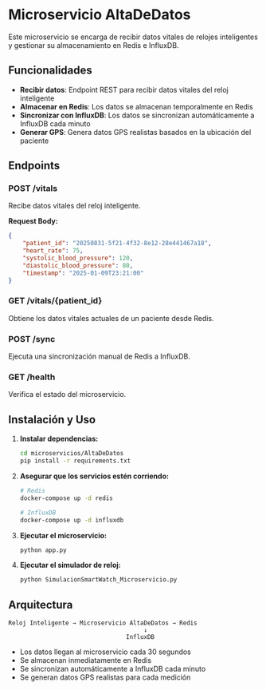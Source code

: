 # Microservicio AltaDeDatos

Este microservicio se encarga de recibir datos vitales de relojes inteligentes y gestionar su almacenamiento en Redis e InfluxDB.

## Funcionalidades

- **Recibir datos**: Endpoint REST para recibir datos vitales del reloj inteligente
- **Almacenar en Redis**: Los datos se almacenan temporalmente en Redis
- **Sincronizar con InfluxDB**: Los datos se sincronizan automáticamente a InfluxDB cada minuto
- **Generar GPS**: Genera datos GPS realistas basados en la ubicación del paciente

## Endpoints

### POST /vitals
Recibe datos vitales del reloj inteligente.

**Request Body:**
```json
{
    "patient_id": "20250831-5f21-4f32-8e12-28e441467a18",
    "heart_rate": 75,
    "systolic_blood_pressure": 120,
    "diastolic_blood_pressure": 80,
    "timestamp": "2025-01-09T23:21:00"
}
```

### GET /vitals/{patient_id}
Obtiene los datos vitales actuales de un paciente desde Redis.

### POST /sync
Ejecuta una sincronización manual de Redis a InfluxDB.

### GET /health
Verifica el estado del microservicio.

## Instalación y Uso

1. **Instalar dependencias:**
   ```bash
   cd microservicios/AltaDeDatos
   pip install -r requirements.txt
   ```

2. **Asegurar que los servicios estén corriendo:**
   ```bash
   # Redis
   docker-compose up -d redis
   
   # InfluxDB
   docker-compose up -d influxdb
   ```

3. **Ejecutar el microservicio:**
   ```bash
   python app.py
   ```

4. **Ejecutar el simulador de reloj:**
   ```bash
   python SimulacionSmartWatch_Microservicio.py
   ```

## Arquitectura

```
Reloj Inteligente → Microservicio AltaDeDatos → Redis
                                      ↓
                                 InfluxDB
```

- Los datos llegan al microservicio cada 30 segundos
- Se almacenan inmediatamente en Redis
- Se sincronizan automáticamente a InfluxDB cada minuto
- Se generan datos GPS realistas para cada medición

